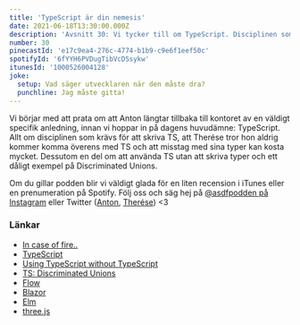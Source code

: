 ```yaml
---
title: 'TypeScript är din nemesis'
date: 2021-06-18T13:30:00.000Z
description: 'Avsnitt 30: Vi tycker till om TypeScript. Disciplinen som krävs, att inte komma överrens och att använda TS utan typer.'
number: 30
pinecastId: 'e17c9ea4-276c-4774-b1b9-c9e6f1eef50c'
spotifyId: '6fYYH6PVDugTibVcDSsykw'
itunesId: '1000526004128'
joke:
  setup: Vad säger utvecklaren när den måste dra?
  punchline: Jag måste gitta!
---
```


Vi börjar med att prata om att Anton längtar tillbaka till kontoret av en väldigt specifik anledning, innan vi hoppar in på dagens huvudämne: TypeScript. Allt om disciplinen som krävs för att skriva TS, att Therése tror hon aldrig kommer komma överens med TS och att misstag med sina typer kan kosta mycket. Dessutom en del om att använda TS utan att skriva typer och ett dåligt exempel på Discriminated Unions.

Om du gillar podden blir vi väldigt glada för en liten recension i iTunes eller en prenumeration på Spotify. Följ oss och säg hej på [@asdfpodden på Instagram](https://www.instagram.com/asdfpodden/) eller Twitter ([Anton](https://twitter.com/Awnton), [Therése](https://twitter.com/tkomstadius)) &lt;3

### Länkar

- [In case of fire..](https://imgur.com/3POtveC)
- [TypeScript](https://www.typescriptlang.org)
- [Using TypeScript without TypeScript](https://www.dandoescode.com/blog/using-typescript-without-typescript/)
- [TS: Discriminated Unions](https://www.typescriptlang.org/docs/handbook/2/narrowing.html#discriminated-unions)
- [Flow](https://flow.org)
- [Blazor](https://dotnet.microsoft.com/apps/aspnet/web-apps/blazor)
- [Elm](https://elm-lang.org)
- [three.js](https://threejs.org)
